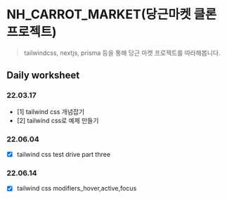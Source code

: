 # NH_CARROT_MARKET(당근마켓 클론 프로젝트)

> tailwindcss, nextjs, prisma 등을 통해 당근 마켓 프로젝트를 따라해봅니다. 

## Daily worksheet 

### 22.03.17 
* [1] tailwind css 개념잡기 
* [2] tailwind css로 예제 만들기

### 22.06.04
* [x] tailwind css test drive part three

### 22.06.14
* [x] tailwind css modifiers_hover,active,focus